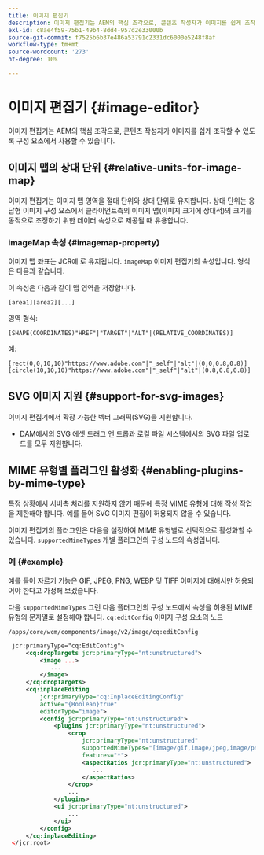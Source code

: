 ```yaml
---
title: 이미지 편집기
description: 이미지 편집기는 AEM의 핵심 조각으로, 콘텐츠 작성자가 이미지를 쉽게 조작할 수 있도록 구성 요소에서 사용할 수 있습니다.
exl-id: c8ae4f59-75b1-49b4-8dd4-957d2e33000b
source-git-commit: f7525b6b37e486a53791c2331dc6000e5248f8af
workflow-type: tm+mt
source-wordcount: '273'
ht-degree: 10%

---
```


# 이미지 편집기 {#image-editor}

이미지 편집기는 AEM의 핵심 조각으로, 콘텐츠 작성자가 이미지를 쉽게 조작할 수 있도록 구성 요소에서 사용할 수 있습니다.

## 이미지 맵의 상대 단위 {#relative-units-for-image-map}

이미지 편집기는 이미지 맵 영역을 절대 단위와 상대 단위로 유지합니다. 상대 단위는 응답형 이미지 구성 요소에서 클라이언트측의 이미지 맵(이미지 크기에 상대적)의 크기를 동적으로 조정하기 위한 데이터 속성으로 제공될 때 유용합니다.

### imageMap 속성 {#imagemap-property}

이미지 맵 좌표는 JCR에 로 유지됩니다. `imageMap` 이미지 편집기의 속성입니다. 형식은 다음과 같습니다.

이 속성은 다음과 같이 맵 영역을 저장합니다.

`[area1][area2][...]`

영역 형식:

`[SHAPE(COORDINATES)"HREF"|"TARGET"|"ALT"|(RELATIVE_COORDINATES)]`

예:

`[rect(0,0,10,10)"https://www.adobe.com"|"_self"|"alt"|(0,0,0.8,0.8)]`
`[circle(10,10,10)"https://www.adobe.com"|"_self"|"alt"|(0.8,0.8,0.8)]`

## SVG 이미지 지원 {#support-for-svg-images}

이미지 편집기에서 확장 가능한 벡터 그래픽(SVG)을 지원합니다.

* DAM에서의 SVG 에셋 드래그 앤 드롭과 로컬 파일 시스템에서의 SVG 파일 업로드를 모두 지원합니다.

## MIME 유형별 플러그인 활성화 {#enabling-plugins-by-mime-type}

특정 상황에서 서버측 처리를 지원하지 않기 때문에 특정 MIME 유형에 대해 작성 작업을 제한해야 합니다. 예를 들어 SVG 이미지 편집이 허용되지 않을 수 있습니다.

이미지 편집기의 플러그인은 다음을 설정하여 MIME 유형별로 선택적으로 활성화할 수 있습니다. `supportedMimeTypes` 개별 플러그인의 구성 노드의 속성입니다.

### 예 {#example}

예를 들어 자르기 기능은 GIF, JPEG, PNG, WEBP 및 TIFF 이미지에 대해서만 허용되어야 한다고 가정해 보겠습니다.

다음 `supportedMimeTypes` 그런 다음 플러그인의 구성 노드에서 속성을 허용된 MIME 유형의 문자열로 설정해야 합니다. `cq:editConfig` 이미지 구성 요소의 노드

`/apps/core/wcm/components/image/v2/image/cq:editConfig`

```xml
 jcr:primaryType="cq:EditConfig">
     <cq:dropTargets jcr:primaryType="nt:unstructured">
         <image ...>
            ...
         </image>
     </cq:dropTargets>
     <cq:inplaceEditing
         jcr:primaryType="cq:InplaceEditingConfig"
         active="{Boolean}true"
         editorType="image">
         <config jcr:primaryType="nt:unstructured">
             <plugins jcr:primaryType="nt:unstructured">
                 <crop
                     jcr:primaryType="nt:unstructured"
                     supportedMimeTypes="[image/gif,image/jpeg,image/png,image/webp,image/tiff]"
                     features="*">
                     <aspectRatios jcr:primaryType="nt:unstructured">
                        ...
                     </aspectRatios>
                 </crop>
                 ...
             </plugins>
             <ui jcr:primaryType="nt:unstructured">
                 ...
             </ui>
         </config>
     </cq:inplaceEditing>
 </jcr:root>
```
